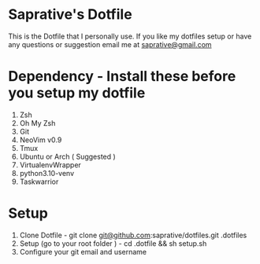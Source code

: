 # Saprative's Dotfile
This is the Dotfile that I personally use. If you like my dotfiles setup or have any questions or suggestion email me at saprative@gmail.com

# Dependency - Install these before you setup my dotfile
1. Zsh
2. Oh My Zsh
3. Git
4. NeoVim v0.9
5. Tmux
6. Ubuntu or Arch ( Suggested ) 
7. VirtualenvWrapper
8. python3.10-venv
9. Taskwarrior

# Setup 
1. Clone Dotfile - git clone git@github.com:saprative/dotfiles.git .dotfiles
2. Setup (go to your root folder ) - cd .dotfile && sh setup.sh
3. Configure your git email and username 
    
